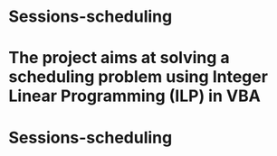 # Sessions-scheduling
The project aims at solving a scheduling problem using Integer Linear Programming (ILP) in VBA 
=======
# Sessions-scheduling